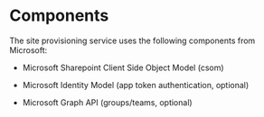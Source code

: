 # Components

The site provisioning service uses the following components from Microsoft:

- Microsoft Sharepoint Client Side Object Model (csom)

- Microsoft Identity Model (app token authentication, optional)

- Microsoft Graph API (groups/teams, optional)
